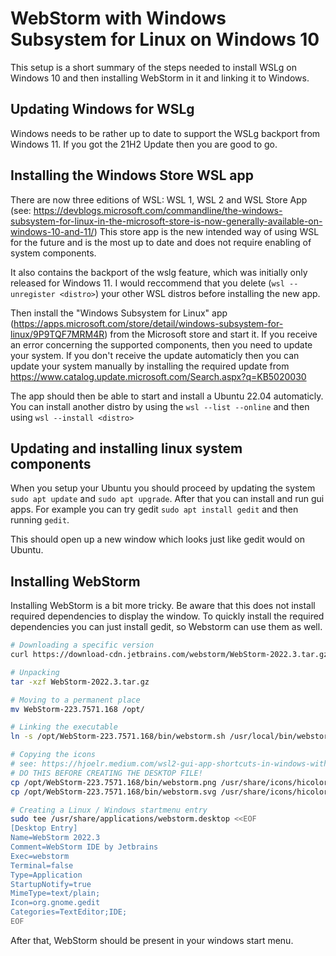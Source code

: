 # WebStorm with Windows Subsystem for Linux on Windows 10

This setup is a short summary of the steps needed to install WSLg on Windows 10 and then installing WebStorm in it and linking it to Windows.

## Updating Windows for WSLg

Windows needs to be rather up to date to support the WSLg backport from Windows 11.
If you got the 21H2 Update then you are good to go.

## Installing the Windows Store WSL app

There are now three editions of WSL: WSL 1, WSL 2 and WSL Store App (see: https://devblogs.microsoft.com/commandline/the-windows-subsystem-for-linux-in-the-microsoft-store-is-now-generally-available-on-windows-10-and-11/)
This store app is the new intended way of using WSL for the future and is the most up to date and does not require enabling of system components.

It also contains the backport of the wslg feature, which was initially only released for Windows 11.
I would reccommend that you delete (`wsl --unregister <distro>`)  your other WSL distros before installing the new app.

Then install the "Windows Subsystem for Linux" app (https://apps.microsoft.com/store/detail/windows-subsystem-for-linux/9P9TQF7MRM4R) from the Microsoft store and start it.
If you receive an error concerning the supported components, then you need to update your system.
If you don't receive the update automaticly then you can update your system manually by installing the required update from https://www.catalog.update.microsoft.com/Search.aspx?q=KB5020030

The app should then be able to start and install a Ubuntu 22.04 automaticly.
You can install another distro by using the `wsl --list --online` and then using `wsl --install <distro>`

## Updating and installing linux system components

When you setup your Ubuntu you should proceed by updating the system `sudo apt update` and `sudo apt upgrade`.
After that you can install and run gui apps.
For example you can try gedit `sudo apt install gedit` and then running `gedit`.

This should open up a new window which looks just like gedit would on Ubuntu.

## Installing WebStorm

Installing WebStorm is a bit more tricky.
Be aware that this does not install required dependencies to display the window.
To quickly install the required dependencies you can just install gedit, so Webstorm can use them as well.

```bash
# Downloading a specific version
curl https://download-cdn.jetbrains.com/webstorm/WebStorm-2022.3.tar.gz -o WebStorm-2022.3.tar.gz

# Unpacking
tar -xzf WebStorm-2022.3.tar.gz

# Moving to a permanent place
mv WebStorm-223.7571.168 /opt/

# Linking the executable
ln -s /opt/WebStorm-223.7571.168/bin/webstorm.sh /usr/local/bin/webstorm

# Copying the icons
# see: https://hjoelr.medium.com/wsl2-gui-app-shortcuts-in-windows-with-wslg-fcc66d3134e7
# DO THIS BEFORE CREATING THE DESKTOP FILE!
cp /opt/WebStorm-223.7571.168/bin/webstorm.png /usr/share/icons/hicolor/128x128/apps/webstorm.png
cp /opt/WebStorm-223.7571.168/bin/webstorm.svg /usr/share/icons/hicolor/scalable/apps/webstorm.svg

# Creating a Linux / Windows startmenu entry
sudo tee /usr/share/applications/webstorm.desktop <<EOF
[Desktop Entry]
Name=WebStorm 2022.3
Comment=WebStorm IDE by Jetbrains
Exec=webstorm
Terminal=false
Type=Application
StartupNotify=true
MimeType=text/plain;
Icon=org.gnome.gedit
Categories=TextEditor;IDE;
EOF
```

After that, WebStorm should be present in your windows start menu.
